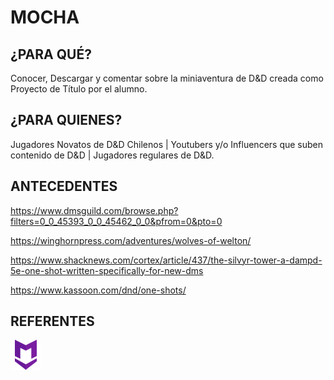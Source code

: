 # MOCHA
## ¿PARA QUÉ?
Conocer, Descargar y comentar sobre la miniaventura de D&amp;D creada como Proyecto de Título por el alumno.

## ¿PARA QUIENES?
Jugadores Novatos de D&amp;D Chilenos | Youtubers y/o Influencers que suben contenido de D&amp;D | Jugadores regulares de D&amp;D.

## ANTECEDENTES
https://www.dmsguild.com/browse.php?filters=0_0_45393_0_0_45462_0_0&pfrom=0&pto=0

https://winghornpress.com/adventures/wolves-of-welton/

https://www.shacknews.com/cortex/article/437/the-silvyr-tower-a-dampd-5e-one-shot-written-specifically-for-new-dms

https://www.kassoon.com/dnd/one-shots/

## REFERENTES

![alt text](https://github.com/adam-p/markdown-here/raw/master/src/common/images/icon48.png "Logo Title Text 1")

